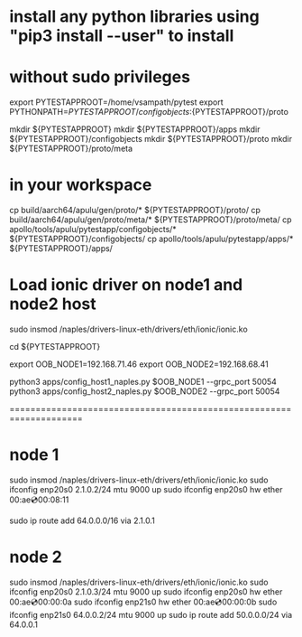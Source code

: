 # install any python libraries using "pip3 install <module> --user" to install
# without sudo privileges


export PYTESTAPPROOT=/home/vsampath/pytest
export PYTHONPATH=${PYTESTAPPROOT}/configobjects:${PYTESTAPPROOT}/proto

mkdir ${PYTESTAPPROOT}
mkdir ${PYTESTAPPROOT}/apps
mkdir ${PYTESTAPPROOT}/configobjects
mkdir ${PYTESTAPPROOT}/proto
mkdir ${PYTESTAPPROOT}/proto/meta

# in your workspace
cp build/aarch64/apulu/gen/proto/* ${PYTESTAPPROOT}/proto/
cp build/aarch64/apulu/gen/proto/meta/* ${PYTESTAPPROOT}/proto/meta/
cp apollo/tools/apulu/pytestapp/configobjects/* ${PYTESTAPPROOT}/configobjects/
cp apollo/tools/apulu/pytestapp/apps/* ${PYTESTAPPROOT}/apps/
 


# Load ionic driver on node1 and node2 host
sudo insmod /naples/drivers-linux-eth/drivers/eth/ionic/ionic.ko

cd ${PYTESTAPPROOT}

export OOB_NODE1=192.168.71.46
export OOB_NODE2=192.168.68.41

python3 apps/config_host1_naples.py $OOB_NODE1 --grpc_port 50054
python3 apps/config_host2_naples.py $OOB_NODE2 --grpc_port 50054


====================================================================


# node 1
sudo insmod /naples/drivers-linux-eth/drivers/eth/ionic/ionic.ko
sudo ifconfig enp20s0 2.1.0.2/24 mtu 9000 up
sudo ifconfig enp20s0 hw ether 00:ae:cd:00:08:11

sudo ip route add 64.0.0.0/16 via 2.1.0.1


# node 2
sudo insmod /naples/drivers-linux-eth/drivers/eth/ionic/ionic.ko
sudo ifconfig enp20s0 2.1.0.3/24 mtu 9000 up
sudo ifconfig enp20s0 hw ether 00:ae:cd:00:00:0a
sudo ifconfig enp21s0 hw ether 00:ae:cd:00:00:0b
sudo ifconfig enp21s0 64.0.0.2/24 mtu 9000 up
sudo ip route add 50.0.0.0/24 via 64.0.0.1

